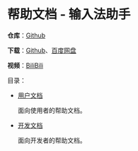 # 帮助文档 - 输入法助手

**仓库**：[Github](https://github.com/Arius-Cr/wire_ext_blender_fix_ime)

**下载**：[Github](https://github.com/Arius-Cr/wire_ext_blender_fix_ime/releases)、[百度网盘](https://pan.baidu.com/s/1H9DxkAdmBJXLhl5Aj29Q6Q?pwd=q4e5)

**视频**：[BiliBili](about:blank)

目录：

- [用户文档](Usage.md)

    面向使用者的帮助文档。

- [开发文档](Development.md)

    面向开发者的帮助文档。
